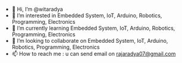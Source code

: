 - 👋 Hi, I’m @witaradya
- 👀 I’m interested in Embedded System, IoT, Arduino, Robotics, Programming, Electronics
- 🌱 I’m currently learning Embedded System, IoT, Arduino, Robotics, Programming, Electronics
- 💞️ I’m looking to collaborate on Embedded System, IoT, Arduino, Robotics, Programming, Electronics
- 📫 How to reach me : u can send email on rajaradya07@gmail.com

<!---
witaradya/witaradya is a ✨ special ✨ repository because its `README.md` (this file) appears on your GitHub profile.
You can click the Preview link to take a look at your changes.
--->

